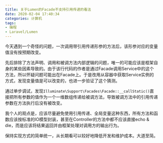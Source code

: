 ```yaml
---
title: 关于Lumen的Facade不支持引用传递的看法
date: 2020-02-04 17:40:34
categories: 计算机
tags:
- 编程
- Laravel/Lumen
---
```


今天遇到一个奇怪的问题，一次调用带引用传递形参的方法后，该形参对应的变量值没有按预期改变。

<!-- more -->

先后排除了方法声明、调用和被调方法内部逻辑的问题，唯一的可能应该是框架自身的某些因素导致的。由于该行代码的作者是通过Facade调用Service中的这个方法，所以怀疑问题可能出在Facade上。于是改用从容器中获取Service实例的方式，发现变量值是可以改变的，也进一步验证了这个猜测。

通过单步调试，发现`Illuminate\Support\Facades\Facade::__callStatic()`直接把所有参数的值作为一个一维数组传递给被调方法，导致被调方法中的引用传递参数在方法执行后没有被改变。

我个人的观点是，应该尽量避免使用引用传递、全局变量这种东西，所有方法和函数应该按标准的IO模型封装，甚至在Controller的方法中都不应该直接echo & die，而是应该将结果返回并由框架处理对调用方的输出行为。

保持实现方式的简单统一，从长期看可以较好地降低开发和维护成本。大道至简。

